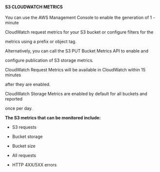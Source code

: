 #### S3 CLOUDWATCH METRICS


You can use the AWS Management Console to enable the generation of 1 - minute

CloudWatch request metrics for your S3 bucket or configure filters for the

metrics using a prefix or object tag.


Alternatively, you can call the S3 PUT Bucket Metrics API to enable and

configure publication of S3 storage metrics.


CloudWatch Request Metrics will be available in CloudWatch within 15 minutes

after they are enabled.


CloudWatch Storage Metrics are enabled by default for all buckets and reported

once per day.


**The S3 metrics that can be monitored include:**


- S3 requests

- Bucket storage

- Bucket size

- All requests

- HTTP 4XX/5XX errors


